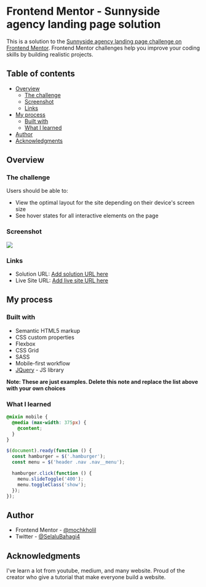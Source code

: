 # Frontend Mentor - Sunnyside agency landing page solution

This is a solution to the [Sunnyside agency landing page challenge on Frontend Mentor](https://www.frontendmentor.io/challenges/sunnyside-agency-landing-page-7yVs3B6ef). Frontend Mentor challenges help you improve your coding skills by building realistic projects.

## Table of contents

- [Overview](#overview)
  - [The challenge](#the-challenge)
  - [Screenshot](#screenshot)
  - [Links](#links)
- [My process](#my-process)
  - [Built with](#built-with)
  - [What I learned](#what-i-learned)
- [Author](#author)
- [Acknowledgments](#acknowledgments)

## Overview

### The challenge

Users should be able to:

- View the optimal layout for the site depending on their device's screen size
- See hover states for all interactive elements on the page

### Screenshot

![](../public/images/ss.JPG)

### Links

- Solution URL: [Add solution URL here](https://your-solution-url.com)
- Live Site URL: [Add live site URL here](https://your-live-site-url.com)

## My process

### Built with

- Semantic HTML5 markup
- CSS custom properties
- Flexbox
- CSS Grid
- SASS
- Mobile-first workflow
- [JQuery](https://jquery.com/) - JS library

**Note: These are just examples. Delete this note and replace the list above with your own choices**

### What I learned

```css
@mixin mobile {
  @media (max-width: 375px) {
    @content;
  }
}
```

```js
$(document).ready(function () {
  const hamburger = $('.hamburger');
  const menu = $('header .nav .nav__menu');

  hamburger.click(function () {
    menu.slideToggle('400');
    menu.toggleClass('show');
  });
});
```

## Author

- Frontend Mentor - [@mochkholil](https://www.frontendmentor.io/profile/mochkholil)
- Twitter - [@SelaluBahagi4](https://www.twitter.com/SelaluBahagi4)

## Acknowledgments

I've learn a lot from youtube, medium, and many website. Proud of the creator who give a tutorial that make everyone build a website.
